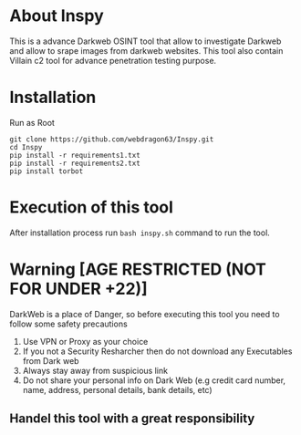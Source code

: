 # About Inspy
This is a advance Darkweb OSINT tool that allow to investigate Darkweb and allow to srape images from darkweb websites.
This tool also contain Villain c2 tool for advance penetration testing purpose.

# Installation
Run as Root
```shell
git clone https://github.com/webdragon63/Inspy.git
cd Inspy
pip install -r requirements1.txt
pip install -r requirements2.txt
pip install torbot
```
# Execution of this tool
After installation process run `bash inspy.sh` command to run the tool.

# Warning [AGE RESTRICTED (NOT FOR UNDER +22)]
DarkWeb is a place of Danger, so before executing this tool you need to follow some safety precautions

1) Use VPN or Proxy as your choice
2) If you not a Security Resharcher then do not download any Executables from Dark web
3) Always stay away from suspicious link
4) Do not share your personal info on Dark Web (e.g credit card number, name, address, personal details, bank details, etc)

## Handel this tool with a great responsibility
